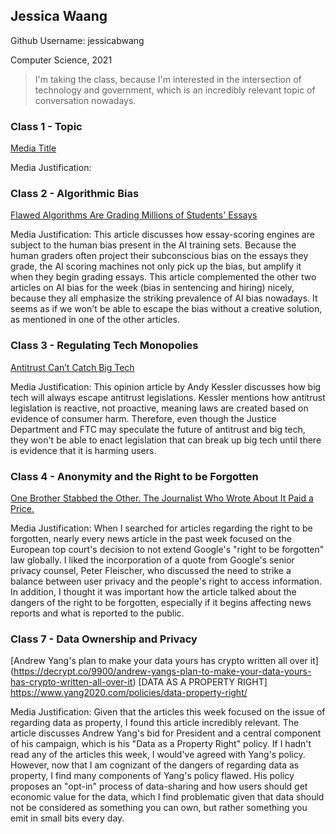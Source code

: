 
## Jessica Waang
Github Username: jessicabwang

Computer Science, 2021

> I'm taking the class, because I'm interested in the intersection of technology and government, which is an incredibly relevant topic of conversation nowadays.


### Class 1 - Topic

[Media Title](link.com/to-media)

Media Justification:

### Class 2 - Algorithmic Bias

[Flawed Algorithms Are Grading Millions of Students' Essays](https://www.vice.com/en_us/article/pa7dj9/flawed-algorithms-are-grading-millions-of-students-essays)

Media Justification: This article discusses how essay-scoring engines are subject to the human bias present in the AI training sets. Because the human graders often project their subconscious bias on the essays they grade, the AI scoring machines not only pick up the bias, but amplify it when they begin grading essays. This article complemented the other two articles on AI bias for the week (bias in sentencing and hiring) nicely, because they all emphasize the striking prevalence of AI bias nowadays. It seems as if we won't be able to escape the bias without a creative solution, as mentioned in one of the other articles.

### Class 3 - Regulating Tech Monopolies

[Antitrust Can’t Catch Big Tech](https://www.wsj.com/articles/antitrust-cant-catch-big-tech-11568577387)

Media Justification: This opinion article by Andy Kessler discusses how big tech will always escape antitrust legislations. Kessler mentions how antitrust legislation is reactive, not proactive, meaning laws are created based on evidence of consumer harm. Therefore, even though the Justice Department and FTC may speculate the future of antitrust and big tech, they won't be able to enact legislation that can break up big tech until there is evidence that it is harming users.

### Class 4 - Anonymity and the Right to be Forgotten

[One Brother Stabbed the Other. The Journalist Who Wrote About It Paid a Price.](https://www.nytimes.com/2019/09/23/technology/right-to-be-forgotten-law-europe.html)

Media Justification: When I searched for articles regarding the right to be forgotten, nearly every news article in the past week focused on the European top court's decision to not extend Google's "right to be forgotten" law globally. I liked the incorporation of a quote from Google's senior privacy counsel, Peter Fleischer, who discussed the need to strike a balance between user privacy and the people's right to access information. In addition, I thought it was important how the article talked about the dangers of the right to be forgotten, especially if it begins affecting news reports and what is reported to the public.

### Class 7 - Data Ownership and Privacy

[Andrew Yang's plan to make your data yours has crypto written all over it]
(https://decrypt.co/9900/andrew-yangs-plan-to-make-your-data-yours-has-crypto-written-all-over-it)
[DATA AS A PROPERTY RIGHT]
https://www.yang2020.com/policies/data-property-right/

Media Justification: Given that the articles this week focused on the issue of regarding data as property, I found this article incredibly relevant. The article discusses Andrew Yang's bid for President and a central component of his campaign, which is his "Data as a Property Right" policy. If I hadn't read any of the articles this week, I would've agreed with Yang's policy. However, now that I am cognizant of the dangers of regarding data as property, I find many components of Yang's policy flawed. His policy proposes an "opt-in" process of data-sharing and how users should get economic value for the data, which I find problematic given that data should not be considered as something you can own, but rather something you emit in small bits every day.
